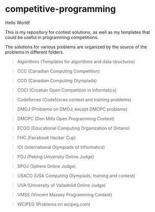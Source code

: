 competitive-programming
===========

Hello World!

This is my repository for contest solutions, as well as my templates that could be useful
in programming competitions. 

The solutions for various problems are organized by the source of the problems in different
folders. 

> Algorithms (Templates for algorithms and data structures)

> CCC (Canadian Computing Competition)

> CCO (Canadian Computing Olympiads)

> COCI (Croatian Open Competition in Informatics)

> Codeforces (Codeforces contest and training problems)

> DMOJ (Problems on DMOJ, except DMOPC problems)

> DMOPC (Don Mills Open Programming Contest)

> ECOO (Educational Computing Organization of Ontario)

> FHC (Facebook Hacker Cup)

> IOI (International Olympiads of Informatics)

> POJ (Peking University Online Judge)

> SPOJ (Sphere Online Judge)

> USACO (USA Computing Olympiads, training and contest)

> UVA (University of Valladolid Online Judge)

> VMSS (Vincent Massey Programming Contest)

> WCIPEG (Problems on wcipeg.com)

